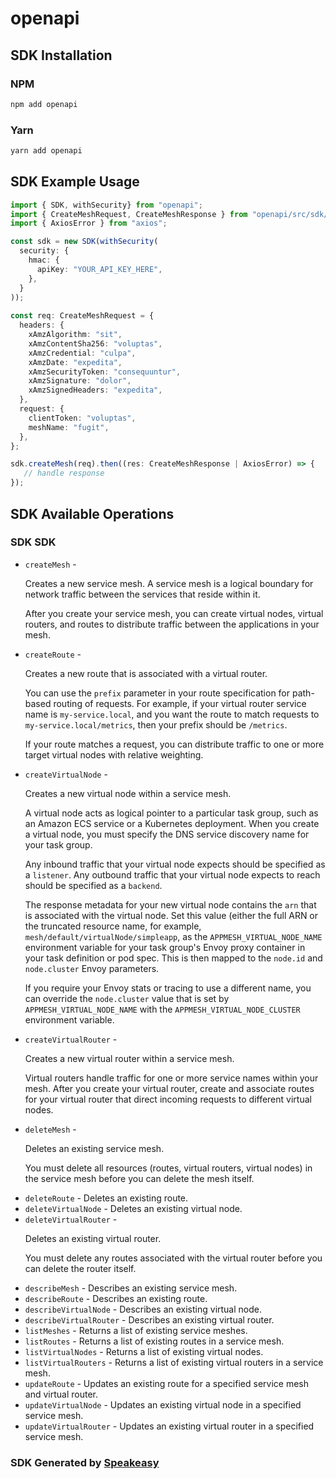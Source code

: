 # openapi

<!-- Start SDK Installation -->
## SDK Installation

### NPM

```bash
npm add openapi
```

### Yarn

```bash
yarn add openapi
```
<!-- End SDK Installation -->

## SDK Example Usage
<!-- Start SDK Example Usage -->
```typescript
import { SDK, withSecurity} from "openapi";
import { CreateMeshRequest, CreateMeshResponse } from "openapi/src/sdk/models/operations";
import { AxiosError } from "axios";

const sdk = new SDK(withSecurity(
  security: {
    hmac: {
      apiKey: "YOUR_API_KEY_HERE",
    },
  }
));
    
const req: CreateMeshRequest = {
  headers: {
    xAmzAlgorithm: "sit",
    xAmzContentSha256: "voluptas",
    xAmzCredential: "culpa",
    xAmzDate: "expedita",
    xAmzSecurityToken: "consequuntur",
    xAmzSignature: "dolor",
    xAmzSignedHeaders: "expedita",
  },
  request: {
    clientToken: "voluptas",
    meshName: "fugit",
  },
};

sdk.createMesh(req).then((res: CreateMeshResponse | AxiosError) => {
   // handle response
});
```
<!-- End SDK Example Usage -->

<!-- Start SDK Available Operations -->
## SDK Available Operations

### SDK SDK

* `createMesh` - <p>Creates a new service mesh. A service mesh is a logical boundary for network traffic
         between the services that reside within it.</p>
         <p>After you create your service mesh, you can create virtual nodes, virtual routers, and
         routes to distribute traffic between the applications in your mesh.</p>
* `createRoute` - <p>Creates a new route that is associated with a virtual router.</p>
         <p>You can use the <code>prefix</code> parameter in your route specification for path-based
         routing of requests. For example, if your virtual router service name is
            <code>my-service.local</code>, and you want the route to match requests to
            <code>my-service.local/metrics</code>, then your prefix should be
         <code>/metrics</code>.</p>
         <p>If your route matches a request, you can distribute traffic to one or more target
         virtual nodes with relative weighting.</p>
* `createVirtualNode` - <p>Creates a new virtual node within a service mesh.</p>
         <p>A virtual node acts as logical pointer to a particular task group, such as an Amazon ECS
         service or a Kubernetes deployment. When you create a virtual node, you must specify the
         DNS service discovery name for your task group.</p>
         <p>Any inbound traffic that your virtual node expects should be specified as a
            <code>listener</code>. Any outbound traffic that your virtual node expects to reach
         should be specified as a <code>backend</code>.</p>
         <p>The response metadata for your new virtual node contains the <code>arn</code> that is
         associated with the virtual node. Set this value (either the full ARN or the truncated
         resource name, for example, <code>mesh/default/virtualNode/simpleapp</code>, as the
            <code>APPMESH_VIRTUAL_NODE_NAME</code> environment variable for your task group's Envoy
         proxy container in your task definition or pod spec. This is then mapped to the
            <code>node.id</code> and <code>node.cluster</code> Envoy parameters.</p>
         <note>
            <p>If you require your Envoy stats or tracing to use a different name, you can override
            the <code>node.cluster</code> value that is set by
               <code>APPMESH_VIRTUAL_NODE_NAME</code> with the
               <code>APPMESH_VIRTUAL_NODE_CLUSTER</code> environment variable.</p>
         </note>
* `createVirtualRouter` - <p>Creates a new virtual router within a service mesh.</p>
         <p>Virtual routers handle traffic for one or more service names within your mesh. After you
         create your virtual router, create and associate routes for your virtual router that direct
         incoming requests to different virtual nodes.</p>
* `deleteMesh` - <p>Deletes an existing service mesh.</p>
         <p>You must delete all resources (routes, virtual routers, virtual nodes) in the service
         mesh before you can delete the mesh itself.</p>
* `deleteRoute` - Deletes an existing route.
* `deleteVirtualNode` - Deletes an existing virtual node.
* `deleteVirtualRouter` - <p>Deletes an existing virtual router.</p>
         <p>You must delete any routes associated with the virtual router before you can delete the
         router itself.</p>
* `describeMesh` - Describes an existing service mesh.
* `describeRoute` - Describes an existing route.
* `describeVirtualNode` - Describes an existing virtual node.
* `describeVirtualRouter` - Describes an existing virtual router.
* `listMeshes` - Returns a list of existing service meshes.
* `listRoutes` - Returns a list of existing routes in a service mesh.
* `listVirtualNodes` - Returns a list of existing virtual nodes.
* `listVirtualRouters` - Returns a list of existing virtual routers in a service mesh.
* `updateRoute` - Updates an existing route for a specified service mesh and virtual router.
* `updateVirtualNode` - Updates an existing virtual node in a specified service mesh.
* `updateVirtualRouter` - Updates an existing virtual router in a specified service mesh.

<!-- End SDK Available Operations -->

### SDK Generated by [Speakeasy](https://docs.speakeasyapi.dev/docs/using-speakeasy/client-sdks)
